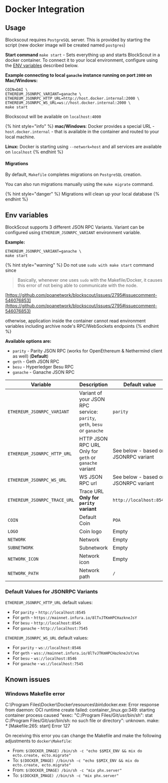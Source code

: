 # Docker Integration

## Usage

Blockscout requires `PostgreSQL` server. This is provided by starting the script (new docker image will be created named `postgres`)

**Start command** `make start` - Sets everything up and starts BlockScout in a docker container. To connect it to your local environment, configure using the [ENV variables](docker-integration-local-use-only.md#env-variables) described below.

**Example connecting to local `ganache` instance running on port `2000` on Mac/Windows:**

```
COIN=DAI \
ETHEREUM_JSONRPC_VARIANT=ganache \ 
ETHEREUM_JSONRPC_HTTP_URL=http://host.docker.internal:2000 \
ETHEREUM_JSONRPC_WS_URL=ws://host.docker.internal:2000 \
make start
```

Blockscout will be available on `localhost:4000`

{% hint style="info" %}
**mac/Windows**: Docker provides a special URL - `host.docker.internal` - that is available in the container and routed to your local machine.

**Linux:** Docker is starting using `--network=host` and all services are available on `localhost`
{% endhint %}

#### Migrations

By default, `Makefile` completes migrations on `PostgreSQL` creation.

You can also run migrations manually using the `make migrate` command.

{% hint style="danger" %}
Migrations will clean up your local database
{% endhint %}

## Env variables

BlockScout supports 3 different JSON RPC Variants. Variant can be configured using `ETHEREUM_JSONRPC_VARIANT` environment variable.

**Example:**

```
ETHEREUM_JSONRPC_VARIANT=ganache \
make start
```

{% hint style="warning" %}
Do not use `sudo with make start` command since

> Basically, whenever one uses `sudo` with the Makefile/Docker, it causes this error of not being able to communicate with the node.

[https://github.com/poanetwork/blockscout/issues/2795#issuecomment-546076853](https://github.com/poanetwork/blockscout/issues/2795#issuecomment-546076853)

otherwise, application inside the container cannot read environment variables including archive node's RPC/WebSockets endpoints
{% endhint %}

**Available options are:**

* `parity` - Parity JSON RPC (works for OpenEthereum & Nethermind client as well) (**Default**)
* `geth` - Geth JSON RPC
* `besu` - Hyperledger Besu RPC
* `ganache` - Ganache JSON RPC

| Variable                     | Description                                                             | Default value                        |
| ---------------------------- | ----------------------------------------------------------------------- | ------------------------------------ |
| `ETHEREUM_JSONRPC_VARIANT`   | Variant of your JSON RPC service: `parity`, `geth`, `besu` or `ganache` | `parity`                             |
| `ETHEREUM_JSONRPC_HTTP_URL`  | HTTP JSON RPC URL Only for `geth` or `ganache` variant                  | See below - based on JSONRPC variant |
| `ETHEREUM_JSONRPC_WS_URL`    | WS JSON RPC url                                                         | See below - based on JSONRPC variant |
| `ETHEREUM_JSONRPC_TRACE_URL` | Trace URL **Only for `parity` variant**                                 | `http://localhost:8545`              |
| `COIN`                       | Default Coin                                                            | `POA`                                |
| `LOGO`                       | Coin logo                                                               | Empty                                |
| `NETWORK`                    | Network                                                                 | Empty                                |
| `SUBNETWORK`                 | Subnetwork                                                              | Empty                                |
| `NETWORK_ICON`               | Network icon                                                            | Empty                                |
| `NETWORK_PATH`               | Network path                                                            | `/`                                  |

### Default Values for JSONRPC Variants

`ETHEREUM_JSONRPC_HTTP_URL` default values:

* For `parity` - `http://localhost:8545`
* For `geth` - `https://mainnet.infura.io/8lTvJTKmHPCHazkneJsY`
* For `besu` - `http://localhost:8545`
* For `ganache` - `http://localhost:7545`

`ETHEREUM_JSONRPC_WS_URL` default values:

* For `parity` - `ws://localhost:8546`
* For `geth` - `wss://mainnet.infura.io/8lTvJTKmHPCHazkneJsY/ws`
* For `besu` - `ws://localhost:8546`
* For `ganache` - `ws://localhost:7545`

## Known issues

### Windows Makefile error

C:\Program Files\Docker\Docker\resources\bin\docker.exe: Error response from daemon: OCI runtime create failed: container\_linux.go:349: starting container process caused "exec: "C:/Program Files/Git/usr/bin/sh": stat C:/Program Files/Git/usr/bin/sh: no such file or directory": unknown. make: _\*_ \[Makefile:265: start] Error 127

On receiving this error you can change the Makefile and make the following adjustments to `docker\Makefile`:

* From: `$(DOCKER_IMAGE) /bin/sh -c "echo $$MIX_ENV && mix do ecto.create, ecto.migrate"`
* To: `$(DOCKER_IMAGE) //bin/sh -c "echo $$MIX_ENV && mix do ecto.create, ecto.migrate"`
* From: `$(DOCKER_IMAGE) /bin/sh -c "mix phx.server"`
* To: `$(DOCKER_IMAGE) //bin/sh -c "mix phx.server"`
